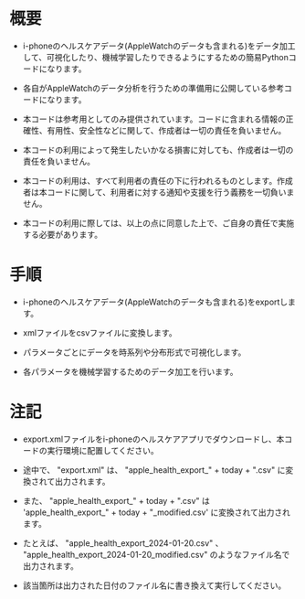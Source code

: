 # 概要
- i-phoneのヘルスケアデータ(AppleWatchのデータも含まれる)をデータ加工して、可視化したり、機械学習したりできるようにするための簡易Pythonコードになります。

- 各自がAppleWatchのデータ分析を行うための準備用に公開している参考コードになります。

- 本コードは参考用としてのみ提供されています。コードに含まれる情報の正確性、有用性、安全性などに関して、作成者は一切の責任を負いません。 

- 本コードの利用によって発生したいかなる損害に対しても、作成者は一切の責任を負いません。

- 本コードの利用は、すべて利用者の責任の下に行われるものとします。作成者は本コードに関して、利用者に対する通知や支援を行う義務を一切負いません。

- 本コードの利用に際しては、以上の点に同意した上で、ご自身の責任で実施する必要があります。

# 手順
- i-phoneのヘルスケアデータ(AppleWatchのデータも含まれる)をexportします。

- xmlファイルをcsvファイルに変換します。

- パラメータごとにデータを時系列や分布形式で可視化します。

- 各パラメータを機械学習するためのデータ加工を行います。

# 注記
- export.xmlファイルをi-phoneのヘルスケアアプリでダウンロードし、本コードの実行環境に配置してください。

- 途中で、 "export.xml" は、 "apple_health_export_" + today + ".csv" に変換されて出力されます。

- また、 "apple_health_export_" + today + ".csv" は 'apple_health_export_" + today + "_modified.csv' に変換されて出力されます。

- たとえば、 "apple_health_export_2024-01-20.csv" 、 "apple_health_export_2024-01-20_modified.csv" のようなファイル名で出力されます。

- 該当箇所は出力された日付のファイル名に書き換えて実行してください。
